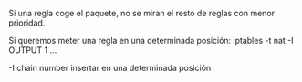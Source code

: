 Si una regla coge el paquete, no se miran el resto de reglas con menor prioridad.

Si queremos meter una regla en una determinada posición:
iptables -t nat -I OUTPUT 1 ...

-I chain number
  insertar en una determinada posición
